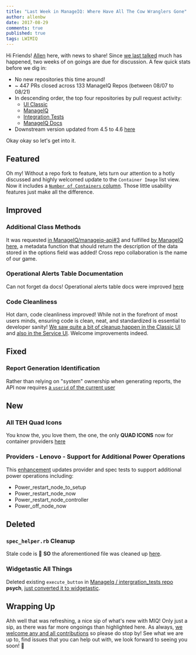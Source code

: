```yaml
---
title: "Last Week in ManageIQ: Where Have All The Cow Wranglers Gone"
author: allenbw
date: 2017-08-29
comments: true
published: true
tags: LWIMIQ
---
```

Hi Friends!  [Allen](https://github.com/allenbw) here, with news to share!
Since [we last talked](http://manageiq.org/blog/2017/08/back-to-basics/) much has happened, two weeks of on goings are due for discussion.
A few quick stats before we dig in:
* No new repositories this time around!
* ~ 447 PRs closed across 133 ManageIQ Repos (between 08/07 to 08/21)
* In descending order, the top four repositories by pull request activity:
    * [UI Classic](https://github.com/ManageIQ/manageiq-ui-classic)
    * [ManageIQ](https://github.com/ManageIQ/manageiq)
    * [Integration Tests](https://github.com/ManageIQ/integration_tests)
    * [ManageIQ Docs](https://github.com/ManageIQ/manageiq-documentation)
* Downstream version updated from 4.5 to 4.6 [here](https://github.com/ManageIQ/manageiq-documentation/pull/491)

Okay okay so let's get into it.
## Featured
Oh my! Without a repo fork to feature, lets turn our attention to a hotly discussed and highly welcomed update to the `Container Image` list view.
Now it includes a [`Number of Containers` column](https://github.com/ManageIQ/manageiq/pull/15741). Those little usability features just make all the difference.
## Improved
### Additional Class Methods
It was requested [in ManageIQ/manageiq-api#3](https://github.com/ManageIQ/manageiq-api/pull/3#discussion_r132476373) and fulfilled [by ManageIQ here](https://github.com/ManageIQ/manageiq/pull/15799), a metadata function that should return the description of the data stored in the options field was added!
Cross repo collaboration is the name of our game.
### Operational Alerts Table Documentation
Can not forget da docs!  Operational alerts table docs were improved [here](https://github.com/ManageIQ/manageiq-documentation/pull/486)
### Code Cleanliness
Hot darn, code cleanliness improved! While not in the forefront of most users minds, ensuring code is clean, neat, and standardized is essential to developer sanity!
[We saw quite a bit of cleanup happen in the Classic UI](https://github.com/ManageIQ/manageiq-ui-classic/pull/2022) and [also in the Service UI](https://github.com/ManageIQ/manageiq-ui-service/pull/886).
Welcome improvements indeed.
## Fixed
### Report Generation Identification
Rather than relying on "system" ownership when generating reports, the API now requires [a `userid` of the current user](https://github.com/ManageIQ/manageiq-api/pull/30)
## New
### All TEH Quad Icons
You know the, you love them, the one, the only **QUAD ICONS** now for container providers [here](https://github.com/ManageIQ/manageiq-ui-classic/pull/1950)
### Providers - Lenovo - Support for Additional Power Operations
This [enhancement](https://github.com/ManageIQ/manageiq-providers-lenovo/pull/69) updates provider and spec tests to support additional power operations including:
* Power_restart_node_to_setup
* Power_restart_node_now
* Power_restart_node_controller
* Power_off_node_now

## Deleted
### `spec_helper.rb` Cleanup
Stale code is :no_good: **SO** the aforementioned file was cleaned up [here](https://github.com/ManageIQ/manageiq/pull/15853).
### Widgetastic All Things
Deleted existing `execute_button` in [ManageIq / intergration_tests repo](https://github.com/ManageIQ/integration_tests/) **psych**, [just converted it to widgetastic](https://github.com/ManageIQ/integration_tests/pull/5195).
## Wrapping Up
Ahh well that was refreshing, a nice sip of what's new with MIQ! Only just a sip, as there was far more ongoings than highlighted here.
As always, [we welcome any and all contributions](https://github.com/manageiq) so please do stop by!
See what we are up to, find issues that you can help out with, we look forward to seeing you soon! :bow:
